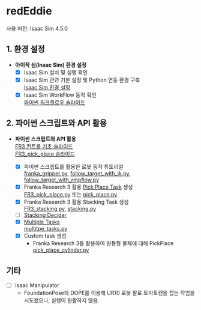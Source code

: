 # redEddie

사용 버전: Isaac Sim 4.5.0  

## 1. 환경 설정

- **아이작 심(Inaac Sim) 환경 설정**  
  - [x] Isaac Sim 설치 및 실행 확인  
  - [x] Isaac Sim 관련 기본 설정 및 Python 연동 환경 구축  
    [Isaac Sim 환경 설정](https://docs.google.com/presentation/d/1CxznysS31_eivuw4XQwRi4XAVka0ZGLmdPLkh7UrW18/edit?usp=sharing)
  - [x] Isaac Sim WorkFlow 동작 확인  
    [파이썬 워크플로우 슬라이드](https://docs.google.com/presentation/d/1tuupP8WfmBjFYPCMPFUajpIGdrajUykwrJfQsscG4X4/edit?usp=sharing)

## 2. 파이썬 스크립트와 API 활용

- **파이썬 스크립트와 API 활용**  
  [FR3 컨트롤 기초 슬라이드](https://docs.google.com/presentation/d/1ImJbjB4ewEsP1DvQoYI8wH1XchSMkLhhVbunT6sv5l8/edit?usp=sharing)  
  [FR3_pick_place 슬라이드](https://docs.google.com/presentation/d/1Utw_5IjKaYB-rfhFC_A1U_ccb3WO2LkoUuoIVhKKxfQ/edit?usp=sharing)  
  
  - [x] 파이썬 스크립트를 활용한 로봇 동작 튜토리얼  
    [franka_gripper.py](https://github.com/airobotics01/redEddie/blob/main/FR3/franka_gripper.py), [follow_target_with_ik.py](https://github.com/airobotics01/redEddie/blob/main/FR3/follow_target_with_ik.py), [follow_target_with_rmpflow.py](https://github.com/airobotics01/redEddie/blob/main/FR3/follow_target_with_rmpflow.py)
  - [x] Franka Research 3 활용 [Pick Place Task](https://docs.isaacsim.omniverse.nvidia.com/latest/core_api_tutorials/tutorial_core_adding_manipulator.html#) 생성  
    [FR3_pick_place.py](https://github.com/airobotics01/redEddie/blob/main/FR3_pick_place.py) 또는 [pick_place.py](https://github.com/airobotics01/redEddie/blob/main/FR3/pick_place.py)
  - [x] Franka Research 3 활용 Stacking Task 생성  
    [FR3_stacking.py](https://github.com/airobotics01/redEddie/blob/4.5.0/FR3_stacking.py), [stacking.py](https://github.com/airobotics01/redEddie/blob/main/FR3/stacking.py)
  - [ ] [Stacking Decider](https://docs.isaacsim.omniverse.nvidia.com/latest/cortex_tutorials/tutorial_cortex_4_franka_block_stacking.html#)
  - [x] [Multiple Tasks](https://docs.isaacsim.omniverse.nvidia.com/latest/core_api_tutorials/tutorial_core_multiple_tasks.html#)  
        [multitpe_tasks.py](https://github.com/airobotics01/redEddie/blob/main/FR3/multiple_tasks.py)
  - [x] Custom task 생성
    - Franka Research 3를 활용하여 원통형 물체에 대해 PickPlace
      [pick_place_cylinder.py](https://github.com/airobotics01/redEddie/blob/main/FR3/pick_place_cylinder.py)


## 기타

- [ ] Isaac Manipulator  
  - FoundationPose와 DOPE를 이용해 UR10 로봇 팔로 토마토캔을 잡는 작업을 시도했으나, 실행이 원활하지 않음.
